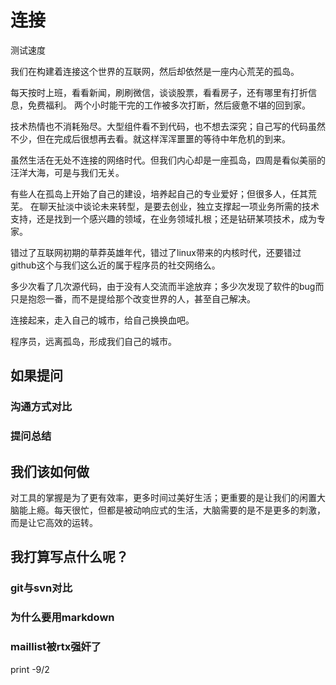 # 连接

测试速度

我们在构建着连接这个世界的互联网，然后却依然是一座内心荒芜的孤岛。

每天按时上班，看看新闻，刷刷微信，谈谈股票，看看房子，还有哪里有打折信息，免费福利。
两个小时能干完的工作被多次打断，然后疲惫不堪的回到家。

技术热情也不消耗殆尽。大型组件看不到代码，也不想去深究；自己写的代码虽然不少，但在完成后很想再去看。就这样浑浑噩噩的等待中年危机的到来。

虽然生活在无处不连接的网络时代。但我们内心却是一座孤岛，四周是看似美丽的汪洋大海，可是与我们无关。

有些人在孤岛上开始了自己的建设，培养起自己的专业爱好；但很多人，任其荒芜。
在聊天扯淡中谈论未来转型，是要去创业，独立支撑起一项业务所需的技术支持，还是找到一个感兴趣的领域，在业务领域扎根；还是钻研某项技术，成为专家。


错过了互联网初期的草莽英雄年代，错过了linux带来的内核时代，还要错过github这个与我们这么近的属于程序员的社交网络么。

多少次看了几次源代码，由于没有人交流而半途放弃；多少次发现了软件的bug而只是抱怨一番，而不是提给那个改变世界的人，甚至自己解决。

连接起来，走入自己的城市，给自己换换血吧。


程序员，远离孤岛，形成我们自己的城市。

## 如果提问
### 沟通方式对比
### 提问总结


##  我们该如何做

对工具的掌握是为了更有效率，更多时间过美好生活；更重要的是让我们的闲置大脑能上瘾。每天很忙，但都是被动响应式的生活，大脑需要的是不是更多的刺激，而是让它高效的运转。


## 我打算写点什么呢？

### git与svn对比
### 为什么要用markdown
###  maillist被rtx强奸了


print -9/2








